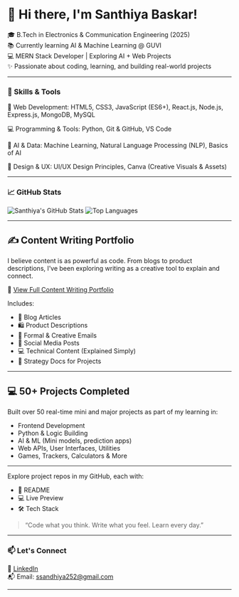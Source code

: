 # 👋 Hi there, I'm Santhiya Baskar!

🎓 B.Tech in Electronics & Communication Engineering (2025)  
📚 Currently learning AI & Machine Learning @ GUVI  
💻 MERN Stack Developer | Exploring AI + Web Projects  
✨ Passionate about coding, learning, and building real-world projects

---

### 🚀 Skills & Tools

🔧 Web Development: HTML5, CSS3, JavaScript (ES6+), React.js, Node.js, Express.js, MongoDB, MySQL

💻 Programming & Tools: Python, Git & GitHub, VS Code

🧠 AI & Data: Machine Learning, Natural Language Processing (NLP), Basics of AI

🎨 Design & UX: UI/UX Design Principles, Canva (Creative Visuals & Assets)

---

### 📈 GitHub Stats

![Santhiya's GitHub Stats](https://github-readme-stats.vercel.app/api?username=SanthiyaBaskar&show_icons=true&theme=radical)
![Top Languages](https://github-readme-stats.vercel.app/api/top-langs/?username=SanthiyaBaskar&layout=compact&theme=radical)

---

## ✍️ Content Writing Portfolio

I believe content is as powerful as code. From blogs to product descriptions, I’ve been exploring writing as a creative tool to explain and connect.

🔗 [View Full Content Writing Portfolio](https://github.com/SanthiyaBaskar/content-writing-portfolio)

Includes:
- 📘 Blog Articles
- 🛍️ Product Descriptions
- 📩 Formal & Creative Emails
- 📣 Social Media Posts
- 💻 Technical Content (Explained Simply)
- 🧠 Strategy Docs for Projects

---

## 💻 50+ Projects Completed

Built over 50 real-time mini and major projects as part of my learning in:
- Frontend Development
- Python & Logic Building
- AI & ML (Mini models, prediction apps)
- Web APIs, User Interfaces, Utilities
- Games, Trackers, Calculators & More

---

Explore project repos in my GitHub, each with:
- 🧾 README
- 💻 Live Preview 
- 🛠️ Tech Stack

> “Code what you think. Write what you feel. Learn every day.”

---

### 📫 Let's Connect

🔗 [LinkedIn](www.linkedin.com/in/santhiya-baskar-675a85258)  
📬 Email: ssandhiya252@gmail.com

---
